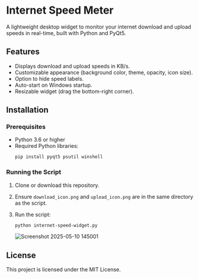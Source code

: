 # Internet Speed Meter

A lightweight desktop widget to monitor your internet download and upload speeds in real-time, built with Python and PyQt5.

## Features
- Displays download and upload speeds in KB/s.
- Customizable appearance (background color, theme, opacity, icon size).
- Option to hide speed labels.
- Auto-start on Windows startup.
- Resizable widget (drag the bottom-right corner).

## Installation

### Prerequisites
- Python 3.6 or higher
- Required Python libraries:
  ```bash
  pip install pyqt5 psutil winshell
  ```

### Running the Script
1. Clone or download this repository.
2. Ensure `download_icon.png` and `upload_icon.png` are in the same directory as the script.
3. Run the script:
   ```bash
   python internet-speed-widget.py
   ```
   
   ![Screenshot 2025-05-10 145001](https://github.com/user-attachments/assets/49c40f78-0590-41c9-b89e-077414d9902a)

## License
This project is licensed under the MIT License.
